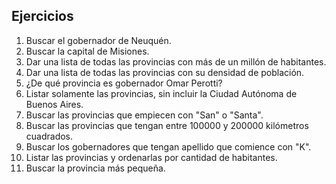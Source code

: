 ## Ejercicios

1. Buscar el gobernador de Neuquén.
2. Buscar la capital de Misiones.
3. Dar una lista de todas las provincias con más de un millón de habitantes.
4. Dar una lista de todas las provincias con su densidad de población.
5. ¿De qué provincia es gobernador Omar Perotti?
6. Listar solamente las provincias, sin incluir la Ciudad Autónoma de Buenos Aires.
7. Buscar las provincias que empiecen con "San" o "Santa".
8. Buscar las provincias que tengan entre 100000 y 200000 kilómetros cuadrados.
9. Buscar los gobernadores que tengan apellido que comience con "K".
10. Listar las provincias y ordenarlas por cantidad de habitantes.
11. Buscar la provincia más pequeña.
